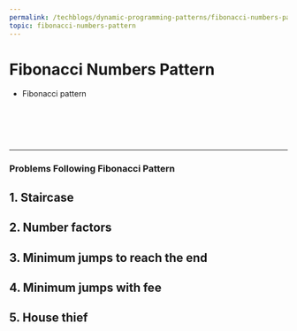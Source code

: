 ```yaml
---
permalink: /techblogs/dynamic-programming-patterns/fibonacci-numbers-pattern
topic: fibonacci-numbers-pattern
---
```


# Fibonacci Numbers Pattern

- Fibonacci pattern

<br><br>

<br>

---

### Problems Following Fibonacci Pattern

## 1. Staircase

## 2. Number factors

## 3. Minimum jumps to reach the end

## 4. Minimum jumps with fee

## 5. House thief